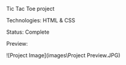 Tic Tac Toe project

Technologies: HTML & CSS

Status: Complete

Preview:

![Project Image](images\Project Preview.JPG)